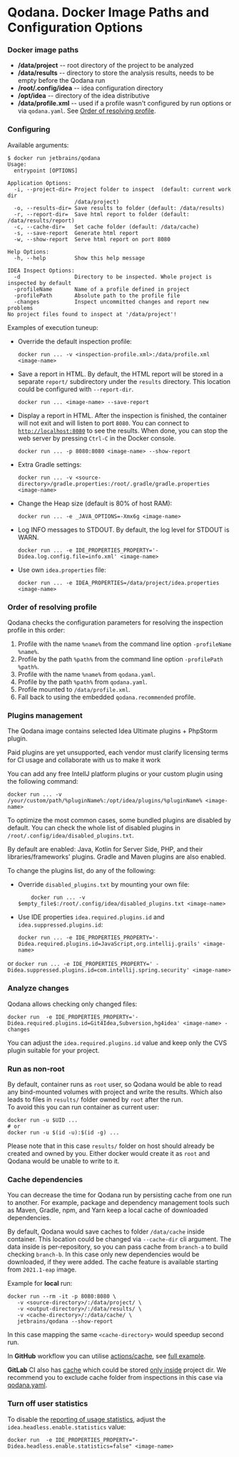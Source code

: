 # Qodana. Docker Image Paths and Configuration Options

### Docker image paths
- **/data/project**       -- root directory of the project to be analyzed
- **/data/results**       -- directory to store the analysis results, needs to be empty before the Qodana run
- **/root/.config/idea**  -- idea configuration directory
- **/opt/idea**           -- directory of the idea distributive
- **/data/profile.xml**   -- used if a profile wasn't configured by run options or via `qodana.yaml`. See [Order of resolving profile](#Order-of-resolving-profile).

### Configuring
Available arguments:
```
$ docker run jetbrains/qodana
Usage:
  entrypoint [OPTIONS]

Application Options:
  -i, --project-dir= Project folder to inspect  (default: current work dir
                     /data/project)
  -o, --results-dir= Save results to folder (default: /data/results)
  -r, --report-dir=  Save html report to folder (default: /data/results/report)
  -c, --cache-dir=   Set cache folder (default: /data/cache)
  -s, --save-report  Generate html report
  -w, --show-report  Serve html report on port 8080

Help Options:
  -h, --help         Show this help message

IDEA Inspect Options:
  -d                 Directory to be inspected. Whole project is inspected by default
  -profileName       Name of a profile defined in project
  -profilePath       Absolute path to the profile file
  -changes           Inspect uncommitted changes and report new problems
No project files found to inspect at '/data/project'!
```

Examples of execution tuneup:

- Override the default inspection profile:
   ```
   docker run ... -v <inspection-profile.xml>:/data/profile.xml <image-name>
   ```

- Save a report in HTML. By default, the HTML report will be stored in a separate `report/` subdirectory under the `results` directory. This location could be configured with `--report-dir`.
   ```
   docker run ... <image-name> --save-report
   ```

- Display a report in HTML. After the inspection is finished, the container will not exit and will listen to port `8080`. You can connect to [`http://localhost:8080`](http://localhost:8080) to see the results. When done, you can stop the web server by pressing `Ctrl-C` in the Docker console.
   ```
   docker run ... -p 8080:8080 <image-name> --show-report
   ```

- Extra Gradle settings:
   ```
   docker run ... -v <source-directory>/gradle.properties:/root/.gradle/gradle.properties <image-name>
   ```

- Change the Heap size (default is 80% of host RAM):
   ```
   docker run ... -e _JAVA_OPTIONS=-Xmx6g <image-name>
   ```

- Log INFO messages to STDOUT. By default, the log level for STDOUT is WARN.
   ```
   docker run ... -e IDE_PROPERTIES_PROPERTY='-Didea.log.config.file=info.xml' <image-name>
   ```

- Use own `idea.properties` file:
   ```
   docker run ... -e IDEA_PROPERTIES=/data/project/idea.properties <image-name>
   ```


### Order of resolving profile

Qodana checks the configuration parameters for resolving the inspection profile in this order:
1. Profile with the name `%name%` from the command line option `-profileName %name%`.
2. Profile by the path `%path%` from the command line option `-profilePath %path%`.
3. Profile with the name `%name%` from `qodana.yaml`.
4. Profile by the path `%path%` from `qodana.yaml`.
5. Profile mounted to `/data/profile.xml`.
6. Fall back to using the embedded `qodana.recommended` profile.

### Plugins management

The Qodana image contains selected Idea Ultimate plugins + PhpStorm plugin. 

Paid plugins are yet unsupported, each vendor must clarify licensing terms for CI usage and collaborate with us to make it work

You can add any free IntellJ platform plugins or your custom plugin using the following command:

```
docker run ... -v /your/custom/path/%pluginName%:/opt/idea/plugins/%pluginName% <image-name>
```

To optimize the most common cases, some bundled plugins are disabled by default. You can check the whole list of disabled plugins in `/root/.config/idea/disabled_plugins.txt`.

By default are enabled: Java, Kotlin for Server Side, PHP, and their libraries/frameworks' plugins. Gradle and Maven plugins are also enabled.

To change the plugins list, do any of the following:
- Override `disabled_plugins.txt` by mounting your own file:
    ```
        docker run ... -v $empty_file$:/root/.config/idea/disabled_plugins.txt <image-name>
    ```
- Use IDE properties `idea.required.plugins.id` and `idea.suppressed.plugins.id`:
    ```
    docker run ... -e IDE_PROPERTIES_PROPERTY='-Didea.required.plugins.id=JavaScript,org.intellij.grails' <image-name> 
    ```
or
    ```
    docker run ... -e IDE_PROPERTIES_PROPERTY=' -Didea.suppressed.plugins.id=com.intellij.spring.security' <image-name> 
    ```

### Analyze changes

Qodana allows checking only changed files:
```
docker run  -e IDE_PROPERTIES_PROPERTY='-Didea.required.plugins.id=Git4Idea,Subversion,hg4idea' <image-name> -changes
```
You can adjust the `idea.required.plugins.id` value and keep only the CVS plugin suitable for your project.

### Run as non-root

By default, container runs as `root` user, so Qodana would be able to read any bind-mounted volumes with project and write the results. Which also leads to files in `results/` folder owned by `root` after the run.  
To avoid this you can run container as current user:
```
docker run -u $UID ...
# or
docker run -u $(id -u):$(id -g) ...
```
Please note that in this case `results/` folder on host should already be created and owned by you. Either docker would create it as `root` and Qodana would be unable to write to it.

### Cache dependencies

You can decrease the time for Qodana run by persisting cache from one run to another. For example, package and dependency management tools such as Maven, Gradle, npm, and Yarn keep a local cache of downloaded dependencies. 

By default, Qodana would save caches to folder `/data/cache` inside container. This location could be changed via `--cache-dir` cli argument. The data inside is per-repository, so you can pass cache from `branch-a` to build checking `branch-b`. In this case only new dependencies would be downloaded, if they were added. The cache feature is available starting from `2021.1-eap` image.

Example for **local** run:
   ```
   docker run --rm -it -p 8080:8080 \
      -v <source-directory>/:/data/project/ \
      -v <output-directory>/:/data/results/ \
      -v <cache-directory>/:/data/cache/ \
      jetbrains/qodana --show-report
   ```
In this case mapping the same `<cache-directory>` would speedup second run.

In **GitHub** workflow you can utilise [actions/cache](https://docs.github.com/en/actions/guides/caching-dependencies-to-speed-up-workflows), see [full example](README.md#to-run-analysis-__in-ci__).

**GitLab** CI also has [cache](https://docs.gitlab.com/ee/ci/caching/) which could be stored [only inside](https://docs.gitlab.com/ee/ci/yaml/README.html#cachepaths) project dir. We recommend you to exclude cache folder from inspections in this case via [qodana.yaml](../General/qodana-yaml.md#exclude-paths).

### Turn off user statistics

To disable the [reporting of usage statistics](README.md#usage-statistics), adjust the `idea.headless.enable.statistics` value: 
```
docker run  -e IDE_PROPERTIES_PROPERTY="-Didea.headless.enable.statistics=false" <image-name> 
```